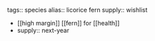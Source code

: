 tags:: species
alias:: licorice fern
supply:: wishlist

- [[high margin]] [[fern]] for [[health]]
- supply:: next-year